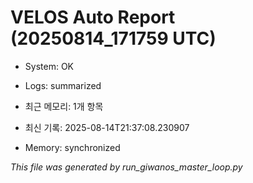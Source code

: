 # VELOS Auto Report (20250814_171759 UTC)

- System: OK
- Logs: summarized
- 최근 메모리: 1개 항목
- 최신 기록: 2025-08-14T21:37:08.230907

- Memory: synchronized

_This file was generated by run_giwanos_master_loop.py_
